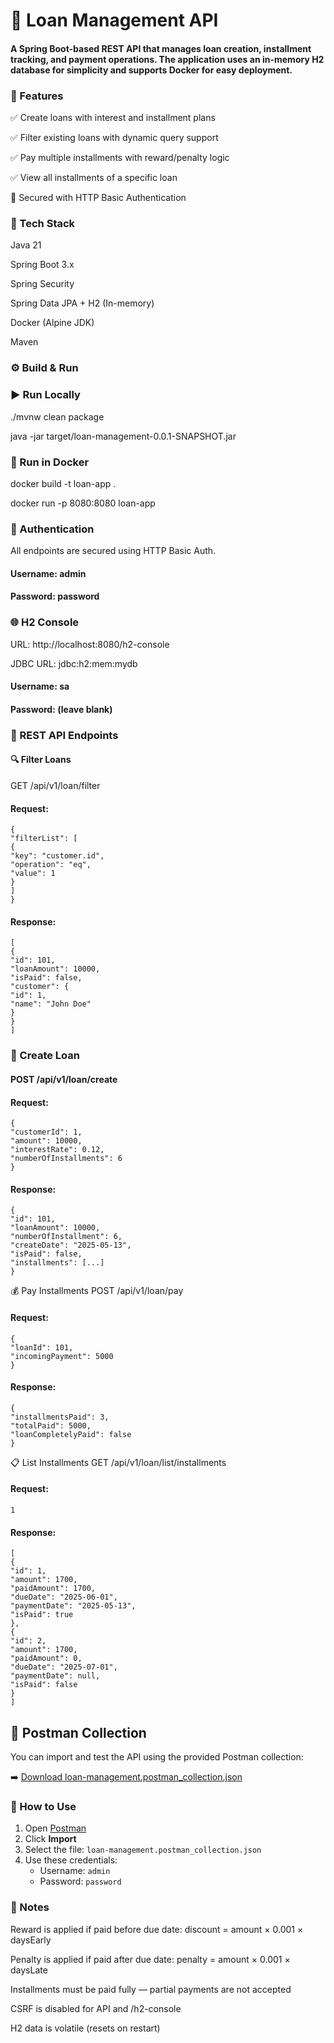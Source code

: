 #  💸 Loan Management API

#### A Spring Boot-based REST API that manages loan creation, installment tracking, and payment operations. The application uses an in-memory H2 database for simplicity and supports Docker for easy deployment.

### 🚀 Features
✅ Create loans with interest and installment plans

✅ Filter existing loans with dynamic query support

✅ Pay multiple installments with reward/penalty logic

✅ View all installments of a specific loan

🔐 Secured with HTTP Basic Authentication


### 🧱 Tech Stack
Java 21

Spring Boot 3.x

Spring Security

Spring Data JPA + H2 (In-memory)

Docker (Alpine JDK)

Maven

###  ⚙️ Build & Run

### ▶️ Run Locally

./mvnw clean package

java -jar target/loan-management-0.0.1-SNAPSHOT.jar

### 🐳 Run in Docker

docker build -t loan-app .

docker run -p 8080:8080 loan-app

### 🔐 Authentication

All endpoints are secured using HTTP Basic Auth.

#### Username: admin

#### Password: password

### 🌐 H2 Console
URL: http://localhost:8080/h2-console

JDBC URL: jdbc:h2:mem:mydb

#### Username: sa

#### Password: (leave blank)



### 📌 REST API Endpoints

#### 🔍 Filter Loans

GET /api/v1/loan/filter

#### Request:

```
{
"filterList": [
{
"key": "customer.id",
"operation": "eq",
"value": 1
}
]
}
```
#### Response:
```
[
{
"id": 101,
"loanAmount": 10000,
"isPaid": false,
"customer": {
"id": 1,
"name": "John Doe"
}
}
]
```
### 📝 Create Loan

#### POST /api/v1/loan/create

#### Request:

```
{
"customerId": 1,
"amount": 10000,
"interestRate": 0.12,
"numberOfInstallments": 6
}
```

#### Response:

```
{
"id": 101,
"loanAmount": 10000,
"numberOfInstallment": 6,
"createDate": "2025-05-13",
"isPaid": false,
"installments": [...]
}

```
💰 Pay Installments
POST /api/v1/loan/pay

#### Request:

```
{
"loanId": 101,
"incomingPayment": 5000
}

```
#### Response:

```
{
"installmentsPaid": 3,
"totalPaid": 5000,
"loanCompletelyPaid": false
}

```
📋 List Installments
GET /api/v1/loan/list/installments

#### Request:

```
1
```

#### Response:

```
[
{
"id": 1,
"amount": 1700,
"paidAmount": 1700,
"dueDate": "2025-06-01",
"paymentDate": "2025-05-13",
"isPaid": true
},
{
"id": 2,
"amount": 1700,
"paidAmount": 0,
"dueDate": "2025-07-01",
"paymentDate": null,
"isPaid": false
}
]
```

## 🧪 Postman Collection

You can import and test the API using the provided Postman collection:

➡️ [Download loan-management.postman_collection.json](./loan-management.postman_collection.json)

### 🔽 How to Use

1. Open [Postman](https://www.postman.com/)
2. Click **Import**
3. Select the file: `loan-management.postman_collection.json`
4. Use these credentials:
    - Username: `admin`
    - Password: `password`

### 📒 Notes

Reward is applied if paid before due date:
discount = amount × 0.001 × daysEarly

Penalty is applied if paid after due date:
penalty = amount × 0.001 × daysLate

Installments must be paid fully — partial payments are not accepted

CSRF is disabled for API and /h2-console

H2 data is volatile (resets on restart)

